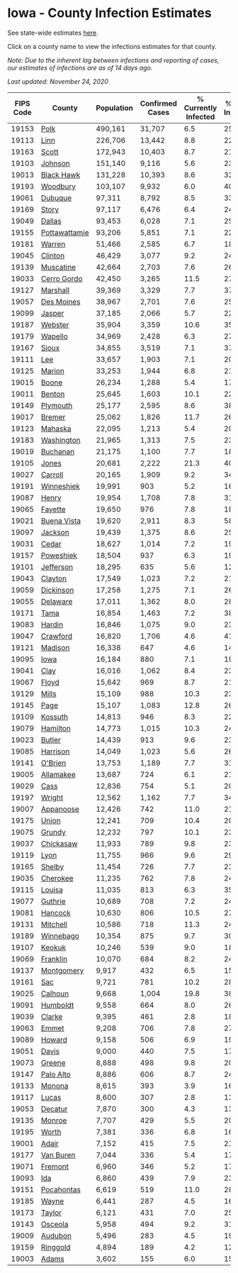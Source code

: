 # Iowa - County Infection Estimates

See state-wide estimates [here](/infections/us-ia).

Click on a county name to view the infections estimates for that county.

*Note: Due to the inherent lag between infections and reporting of cases, our estimates of infections are as of 14 days ago.*

*Last updated: November 24, 2020*

|   FIPS Code |                         County |   Population |   Confirmed Cases |   % Currently Infected |   % Total Infected |
|-------------|--------------------------------|--------------|-------------------|------------------------|--------------------|
|       19153 |                   [Polk](polk) |      490,161 |            31,707 |                    6.5 |               25.0 |
|       19113 |                   [Linn](linn) |      226,706 |            13,442 |                    8.8 |               22.7 |
|       19163 |                 [Scott](scott) |      172,943 |            10,403 |                    8.7 |               21.9 |
|       19103 |             [Johnson](johnson) |      151,140 |             9,116 |                    5.6 |               23.4 |
|       19013 |       [Black Hawk](black-hawk) |      131,228 |            10,393 |                    8.6 |               32.6 |
|       19193 |           [Woodbury](woodbury) |      103,107 |             9,932 |                    6.0 |               40.7 |
|       19061 |             [Dubuque](dubuque) |       97,311 |             8,792 |                    8.5 |               33.0 |
|       19169 |                 [Story](story) |       97,117 |             6,476 |                    6.4 |               24.1 |
|       19049 |               [Dallas](dallas) |       93,453 |             6,028 |                    7.1 |               25.8 |
|       19155 | [Pottawattamie](pottawattamie) |       93,206 |             5,851 |                    7.1 |               22.6 |
|       19181 |               [Warren](warren) |       51,466 |             2,585 |                    6.7 |               18.4 |
|       19045 |             [Clinton](clinton) |       46,429 |             3,077 |                    9.2 |               24.2 |
|       19139 |         [Muscatine](muscatine) |       42,664 |             2,703 |                    7.6 |               26.3 |
|       19033 |     [Cerro Gordo](cerro-gordo) |       42,450 |             3,265 |                   11.5 |               27.8 |
|       19127 |           [Marshall](marshall) |       39,369 |             3,329 |                    7.7 |               37.0 |
|       19057 |       [Des Moines](des-moines) |       38,967 |             2,701 |                    7.6 |               25.2 |
|       19099 |               [Jasper](jasper) |       37,185 |             2,066 |                    5.7 |               22.0 |
|       19187 |             [Webster](webster) |       35,904 |             3,359 |                   10.6 |               35.2 |
|       19179 |             [Wapello](wapello) |       34,969 |             2,428 |                    6.3 |               27.5 |
|       19167 |                 [Sioux](sioux) |       34,855 |             3,519 |                    7.1 |               37.2 |
|       19111 |                     [Lee](lee) |       33,657 |             1,903 |                    7.1 |               20.6 |
|       19125 |               [Marion](marion) |       33,253 |             1,944 |                    6.8 |               21.1 |
|       19015 |                 [Boone](boone) |       26,234 |             1,288 |                    5.4 |               17.9 |
|       19011 |               [Benton](benton) |       25,645 |             1,603 |                   10.1 |               22.9 |
|       19149 |           [Plymouth](plymouth) |       25,177 |             2,595 |                    8.6 |               38.3 |
|       19017 |               [Bremer](bremer) |       25,062 |             1,826 |                   11.7 |               26.7 |
|       19123 |             [Mahaska](mahaska) |       22,095 |             1,213 |                    5.4 |               20.1 |
|       19183 |       [Washington](washington) |       21,965 |             1,313 |                    7.5 |               23.4 |
|       19019 |           [Buchanan](buchanan) |       21,175 |             1,100 |                    7.7 |               18.9 |
|       19105 |                 [Jones](jones) |       20,681 |             2,222 |                   21.3 |               40.3 |
|       19027 |             [Carroll](carroll) |       20,165 |             1,909 |                    9.2 |               34.1 |
|       19191 |       [Winneshiek](winneshiek) |       19,991 |               903 |                    5.2 |               16.4 |
|       19087 |                 [Henry](henry) |       19,954 |             1,708 |                    7.8 |               31.4 |
|       19065 |             [Fayette](fayette) |       19,650 |               976 |                    7.8 |               18.3 |
|       19021 |     [Buena Vista](buena-vista) |       19,620 |             2,911 |                    8.3 |               58.8 |
|       19097 |             [Jackson](jackson) |       19,439 |             1,375 |                    8.6 |               25.5 |
|       19031 |                 [Cedar](cedar) |       18,627 |             1,014 |                    7.2 |               19.9 |
|       19157 |         [Poweshiek](poweshiek) |       18,504 |               937 |                    6.3 |               19.4 |
|       19101 |         [Jefferson](jefferson) |       18,295 |               635 |                    5.6 |               12.4 |
|       19043 |             [Clayton](clayton) |       17,549 |             1,023 |                    7.2 |               21.0 |
|       19059 |         [Dickinson](dickinson) |       17,258 |             1,275 |                    7.1 |               26.6 |
|       19055 |           [Delaware](delaware) |       17,011 |             1,362 |                    8.0 |               28.8 |
|       19171 |                   [Tama](tama) |       16,854 |             1,463 |                    7.2 |               38.2 |
|       19083 |               [Hardin](hardin) |       16,846 |             1,075 |                    9.0 |               23.0 |
|       19047 |           [Crawford](crawford) |       16,820 |             1,706 |                    4.6 |               41.3 |
|       19121 |             [Madison](madison) |       16,338 |               647 |                    4.6 |               14.5 |
|       19095 |                   [Iowa](iowa) |       16,184 |               880 |                    7.1 |               19.9 |
|       19041 |                   [Clay](clay) |       16,016 |             1,062 |                    8.4 |               23.7 |
|       19067 |                 [Floyd](floyd) |       15,642 |               969 |                    8.7 |               21.5 |
|       19129 |                 [Mills](mills) |       15,109 |               988 |                   10.3 |               23.6 |
|       19145 |                   [Page](page) |       15,107 |             1,083 |                   12.8 |               26.8 |
|       19109 |             [Kossuth](kossuth) |       14,813 |               946 |                    8.3 |               22.4 |
|       19079 |           [Hamilton](hamilton) |       14,773 |             1,015 |                   10.3 |               24.7 |
|       19023 |               [Butler](butler) |       14,439 |               913 |                    9.6 |               23.1 |
|       19085 |           [Harrison](harrison) |       14,049 |             1,023 |                    5.6 |               26.2 |
|       19141 |             [O'Brien](o'brien) |       13,753 |             1,189 |                    7.7 |               31.8 |
|       19005 |         [Allamakee](allamakee) |       13,687 |               724 |                    6.1 |               21.7 |
|       19029 |                   [Cass](cass) |       12,836 |               754 |                    5.1 |               20.7 |
|       19197 |               [Wright](wright) |       12,562 |             1,162 |                    7.7 |               34.8 |
|       19007 |         [Appanoose](appanoose) |       12,426 |               742 |                   11.0 |               21.6 |
|       19175 |                 [Union](union) |       12,241 |               709 |                   10.4 |               20.3 |
|       19075 |               [Grundy](grundy) |       12,232 |               797 |                   10.1 |               23.6 |
|       19037 |         [Chickasaw](chickasaw) |       11,933 |               789 |                    9.8 |               23.5 |
|       19119 |                   [Lyon](lyon) |       11,755 |               966 |                    9.6 |               29.2 |
|       19165 |               [Shelby](shelby) |       11,454 |               726 |                    7.7 |               23.6 |
|       19035 |           [Cherokee](cherokee) |       11,235 |               762 |                    7.8 |               24.1 |
|       19115 |               [Louisa](louisa) |       11,035 |               813 |                    6.3 |               35.3 |
|       19077 |             [Guthrie](guthrie) |       10,689 |               708 |                    7.2 |               24.6 |
|       19081 |             [Hancock](hancock) |       10,630 |               806 |                   10.5 |               27.6 |
|       19131 |           [Mitchell](mitchell) |       10,586 |               718 |                   11.3 |               24.6 |
|       19189 |         [Winnebago](winnebago) |       10,354 |               875 |                    9.7 |               30.5 |
|       19107 |               [Keokuk](keokuk) |       10,246 |               539 |                    9.0 |               18.9 |
|       19069 |           [Franklin](franklin) |       10,070 |               684 |                    8.2 |               24.9 |
|       19137 |       [Montgomery](montgomery) |        9,917 |               432 |                    6.5 |               15.6 |
|       19161 |                     [Sac](sac) |        9,721 |               781 |                   10.2 |               28.8 |
|       19025 |             [Calhoun](calhoun) |        9,668 |             1,004 |                   19.8 |               38.4 |
|       19091 |           [Humboldt](humboldt) |        9,558 |               664 |                    8.0 |               26.1 |
|       19039 |               [Clarke](clarke) |        9,395 |               461 |                    2.8 |               18.7 |
|       19063 |                 [Emmet](emmet) |        9,208 |               706 |                    7.8 |               27.7 |
|       19089 |               [Howard](howard) |        9,158 |               506 |                    6.9 |               19.9 |
|       19051 |                 [Davis](davis) |        9,000 |               440 |                    7.5 |               17.7 |
|       19073 |               [Greene](greene) |        8,888 |               498 |                    9.8 |               20.4 |
|       19147 |         [Palo Alto](palo-alto) |        8,886 |               606 |                    8.7 |               24.4 |
|       19133 |               [Monona](monona) |        8,615 |               393 |                    3.9 |               16.5 |
|       19117 |                 [Lucas](lucas) |        8,600 |               307 |                    2.8 |               13.1 |
|       19053 |             [Decatur](decatur) |        7,870 |               300 |                    4.3 |               13.8 |
|       19135 |               [Monroe](monroe) |        7,707 |               429 |                    5.5 |               20.3 |
|       19195 |                 [Worth](worth) |        7,381 |               336 |                    6.8 |               16.3 |
|       19001 |                 [Adair](adair) |        7,152 |               415 |                    7.5 |               21.0 |
|       19177 |         [Van Buren](van-buren) |        7,044 |               336 |                    5.4 |               17.6 |
|       19071 |             [Fremont](fremont) |        6,960 |               346 |                    5.2 |               17.7 |
|       19093 |                     [Ida](ida) |        6,860 |               439 |                    7.9 |               23.3 |
|       19151 |       [Pocahontas](pocahontas) |        6,619 |               519 |                   11.0 |               28.9 |
|       19185 |                 [Wayne](wayne) |        6,441 |               287 |                    4.5 |               16.3 |
|       19173 |               [Taylor](taylor) |        6,121 |               431 |                    7.0 |               25.6 |
|       19143 |             [Osceola](osceola) |        5,958 |               494 |                    9.2 |               31.0 |
|       19009 |             [Audubon](audubon) |        5,496 |               283 |                    4.5 |               19.2 |
|       19159 |           [Ringgold](ringgold) |        4,894 |               189 |                    4.2 |               12.9 |
|       19003 |                 [Adams](adams) |        3,602 |               155 |                    6.0 |               15.7 |